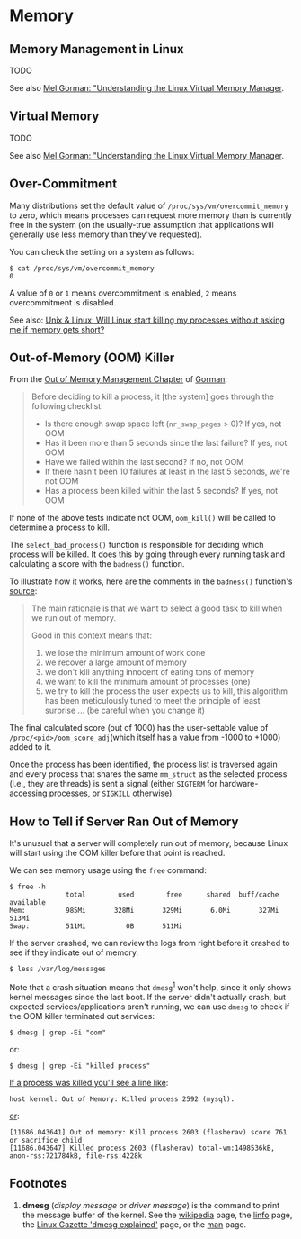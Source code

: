 Memory
======

Memory Management in Linux
--------------------------
TODO

See also [Mel Gorman: "Understanding the Linux Virtual Memory Manager][gorm_01].

Virtual Memory
--------------
TODO

See also [Mel Gorman: "Understanding the Linux Virtual Memory Manager][gorm_01].

Over-Commitment
---------------
Many distributions set the default value of `/proc/sys/vm/overcommit_memory` to
zero, which means processes can request more memory than is currently free in the
system (on the usually-true assumption that applications will generally use less
memory than they've requested).

You can check the setting on a system as follows:
```console
$ cat /proc/sys/vm/overcommit_memory
0
```

A value of `0` or `1` means overcommitment is enabled, `2` means overcommitment
is disabled.

See also: [Unix & Linux: Will Linux start killing my processes without asking 
me if memory gets short?][sxul_01]


Out-of-Memory (OOM) Killer
--------------------------
From the [Out of Memory Management Chapter][gorm_02] of [Gorman][gorm_01]:

> Before deciding to kill a process, it [the system] goes through the following 
> checklist:
>
> - Is there enough swap space left (`nr_swap_pages` > 0)? If yes, not OOM
> - Has it been more than 5 seconds since the last failure? If yes, not OOM
> - Have we failed within the last second? If no, not OOM
> - If there hasn't been 10 failures at least in the last 5 seconds, we're 
>   not OOM
> - Has a process been killed within the last 5 seconds? If yes, not OOM

If none of the above tests indicate not OOM, `oom_kill()` will be called to 
determine a process to kill.

The `select_bad_process()` function is responsible for deciding which process
will be killed. It does this by going through every running task and calculating
a score with the `badness()` function.

To illustrate how it works, here are the comments in the `badness()` 
function's [source][linm_01]:
> The main rationale is that we want to select a good task to kill when we run 
> out of memory.
> 
> Good in this context means that:
> 1. we lose the minimum amount of work done
> 2. we recover a large amount of memory
> 3. we don't kill anything innocent of eating tons of memory
> 4. we want to kill the minimum amount of processes (one)
> 5. we try to kill the process the user expects us to kill, this
>    algorithm has been meticulously tuned to meet the principle
>    of least surprise ... (be careful when you change it)

The final calculated score (out of 1000) has the user-settable value 
of `/proc/<pid>/oom_score_adj`(which itself has a value from -1000 to +1000) 
added to it.

Once the process has been identified, the process list is traversed again and
every process that shares the same `mm_struct` as the selected process (i.e., 
they are threads) is sent a signal (either `SIGTERM` for hardware-accessing
processes, or `SIGKILL` otherwise).


How to Tell if Server Ran Out of Memory
---------------------------------------
It's unusual that a server will completely run out of memory, because Linux 
will start using the OOM killer before that point is reached.

We can see memory usage using the `free` command:
```console
$ free -h
              total        used        free      shared  buff/cache   available
Mem:          985Mi       328Mi       329Mi       6.0Mi       327Mi       513Mi
Swap:         511Mi          0B       511Mi
```

If the server crashed, we can review the logs from right before it crashed to
see if they indicate out of memory.
```console
$ less /var/log/messages
```

Note that a crash situation means that `dmesg`<sup>[1](#htt_01)</sup> won't help, since it only shows
kernel messages since the last boot. If the server didn't actually crash, but
expected services/applications aren't running, we can use `dmesg` to check if
the OOM killer terminated out services:
```console
$ dmesg | grep -Ei "oom"
```
or:
```console
$ dmesg | grep -Ei "killed process"
```

[If a process was killed you'll see a line like](https://www.memset.com/docs/additional-information/oom-killer/):
```
host kernel: Out of Memory: Killed process 2592 (mysql).
```

[or][sxul_01]:
```
[11686.043641] Out of memory: Kill process 2603 (flasherav) score 761 or sacrifice child
[11686.043647] Killed process 2603 (flasherav) total-vm:1498536kB, anon-rss:721784kB, file-rss:4228k
```


Footnotes
---------
1. <a name="htt_01"> </a>**dmesg** (*display message* or *driver message*) is 
   the command to print the message buffer of the kernel. See the 
   [wikipedia][wiki_01] page, the [linfo][linf_01] page, the [Linux Gazette 
   'dmesg explained'][ling_01] page, or the [man][manp_01] page.




[gorm_01]: https://www.kernel.org/doc/gorman/html/understand/index.html "kernel.org: Understanding the Linux Virtual Memory Manager"
[gorm_02]: https://www.kernel.org/doc/gorman/html/understand/understand016.html "kernel.org: Chapter 13 Out of Memory Management"
[linf_01]: http://www.linfo.org/dmesg.html
[ling_01]: http://tldp.org/LDP/LG/issue59/nazario.html
[linm_01]: https://linux-mm.org/OOM_Killer
[manp_01]: http://man7.org/linux/man-pages/man1/dmesg.1.html
[sxul_01]: https://unix.stackexchange.com/a/136294
[wiki_01]: https://en.wikipedia.org/wiki/Dmesg
